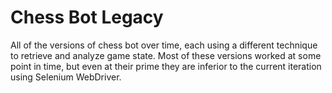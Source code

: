 # Chess Bot Legacy
All of the versions of chess bot over time, each using a different technique to retrieve and analyze game state.
Most of these versions worked at some point in time, but even at their prime they are inferior to the current iteration using Selenium WebDriver.
